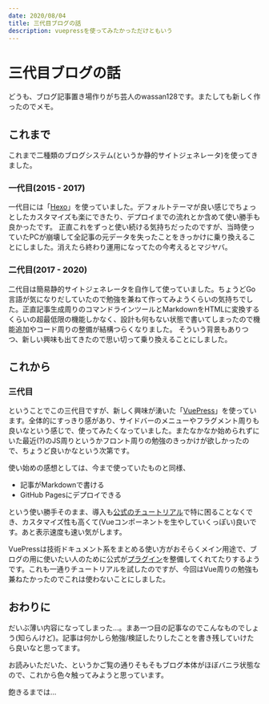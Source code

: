 ```yaml
---
date: 2020/08/04
title: 三代目ブログの話
description: vuepressを使ってみたかっただけともいう
---
```


# 三代目ブログの話

どうも、ブログ記事置き場作りがち芸人のwassan128です。またしても新しく作ったのでメモ。

## これまで
これまで二種類のブログシステム(というか静的サイトジェネレータ)を使ってきました。

### 一代目(2015 - 2017)
一代目には「[Hexo](https://hexo.io/)」を使っていました。デフォルトテーマが良い感じでちょっとしたカスタマイズも楽にできたり、デプロイまでの流れとか含めて使い勝手も良かったです。
正直これをずっと使い続ける気持ちだったのですが、当時使っていたPCが崩壊して全記事の元データを失ったことをきっかけに乗り換えることにしました。消えたら終わり運用になってたの今考えるとマジヤバ。

### 二代目(2017 - 2020)
二代目は簡易静的サイトジェネレータを自作して使っていました。ちょうどGo言語が気になりだしていたので勉強を兼ねて作ってみようくらいの気持ちでした。正直記事生成周りのコマンドラインツールとMarkdownをHTMLに変換するくらいの超最低限の機能しかなく、設計も何もない状態で書いてしまったので機能追加やコード周りの整備が結構つらくなりました。
そういう背景もありつつ、新しい興味も出てきたので思い切って乗り換えることにしました。

## これから

### 三代目
ということでこの三代目ですが、新しく興味が湧いた「[VuePress](https://vuepress.vuejs.org/)」を使っています。全体的にすっきり感があり、サイドバーのメニューやフラグメント周りも良いなという感じで、使ってみたくなっていました。またなかなか始められずにいた最近(?)のJS周りというかフロント周りの勉強のきっかけが欲しかったので、ちょうど良いかなという次第です。

使い始めの感想としては、今まで使っていたものと同様、

* 記事がMarkdownで書ける
* GitHub Pagesにデプロイできる

という使い勝手そのまま、導入も[公式のチュートリアル](https://vuepress.vuejs.org/guide/#features)で特に困ることなくでき、カスタマイズ性も高くて(Vueコンポーネントを生やしていくっぽい)良いです。あと表示速度も速い気がします。

VuePressは技術ドキュメント系をまとめる使い方がおそらくメイン用途で、ブログの用に使いたい人のために公式が[プラグイン](https://vuepress-plugin-blog.ulivz.com/)を整備してくれてたりするようです。これも一通りチュートリアルを試したのですが、今回はVue周りの勉強も兼ねたかったのでこれは使わないことにしました。

## おわりに
だいぶ薄い内容になってしまった...。まあ一つ目の記事なのでこんなものでしょう(知らんけど)。記事は何かしら勉強/検証したりしたことを書き残していけたら良いなと思ってます。

お読みいただいた、というかご覧の通りそもそもブログ本体がほぼバニラ状態なので、これから色々触ってみようと思っています。



飽きるまでは...
